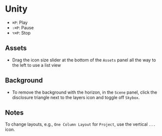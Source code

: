 # Unity

- `⌘P`: Play
- `⇧⌘P`: Pause
- `⌥⌘P`: Stop

## Assets

- Drag the icon size slider at the bottom of the `Assets` panel all the way to the left to use a list view

## Background

- To remove the background with the horizon, in the `Scene` panel, click the disclosure triangle next to the layers icon and toggle off `Skybox`.

## Notes

To change layouts, e.g., `One Column Layout` for `Project`, use the vertical `...` icon.
